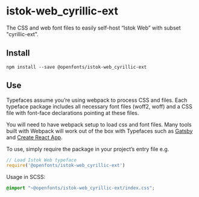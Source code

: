 
# istok-web_cyrillic-ext

The CSS and web font files to easily self-host “Istok Web” with subset "cyrillic-ext".

## Install

`npm install --save @openfonts/istok-web_cyrillic-ext`

## Use

Typefaces assume you’re using webpack to process CSS and files. Each typeface
package includes all necessary font files (woff2, woff) and a CSS file with
font-face declarations pointing at these files.

You will need to have webpack setup to load css and font files. Many tools built
with Webpack will work out of the box with Typefaces such as [Gatsby](https://github.com/gatsbyjs/gatsby)
and [Create React App](https://github.com/facebookincubator/create-react-app).

To use, simply require the package in your project’s entry file e.g.

```javascript
// Load Istok Web typeface
require('@openfonts/istok-web_cyrillic-ext')
```

Usage in SCSS:
```scss
@import "~@openfonts/istok-web_cyrillic-ext/index.css";
```
